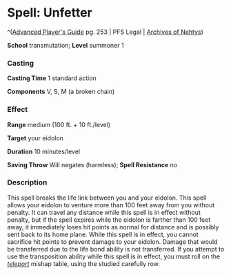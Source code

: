 # Spell: Unfetter

^([Advanced Player's Guide][ss-unfetter] pg. 253 | PFS Legal | [Archives of Nehtys][sn-unfetter])

**School** transmutation; **Level** summoner 1

### Casting

**Casting Time** 1 standard action

**Components** V, S, M (a broken chain)

### Effect

**Range** medium (100 ft. + 10 ft./level)

**Target** your eidolon

**Duration** 10 minutes/level

**Saving Throw** Will negates (harmless); **Spell Resistance** no

### Description

This spell breaks the life link between you and your eidolon. This spell allows your eidolon to venture more than 100 feet away from you without penalty. It can travel any distance while this spell is in effect without penalty, but if the spell expires while the eidolon is farther than 100 feet away, it immediately loses hit points as normal for distance and is possibly sent back to its home plane. While this spell is in effect, you cannot sacrifice hit points to prevent damage to your eidolon. Damage that would be transferred due to the life bond ability is not transferred. If you attempt to use the transposition ability while this spell is in effect, you must roll on the _[teleport]_ mishap table, using the studied carefully row.

[ss-unfetter]: http://paizo.com/pathfinderRPG/v57
[sn-unfetter]: http://www.archivesofnethys.com/SpellDisplay.aspx?ItemName=Unfetter
[teleport]: http://www.archivesofnethys.com/SpellDisplay.aspx?ItemName=teleport